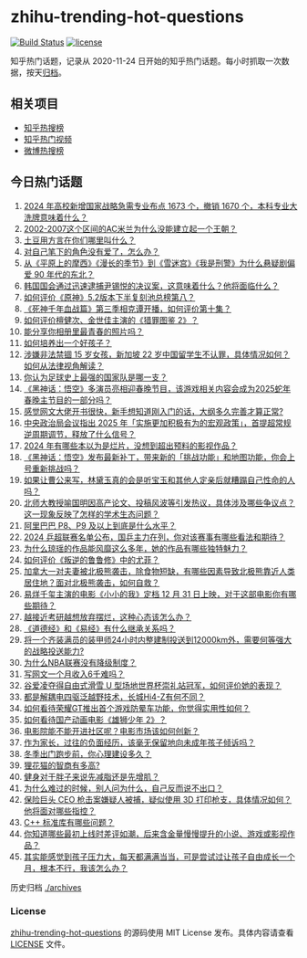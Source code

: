 # zhihu-trending-hot-questions

[![Build Status](https://github.com/justjavac/zhihu-trending-hot-questions/workflows/ci/badge.svg?branch=master)](https://github.com/justjavac/zhihu-trending-hot-questions/actions)
[![license](https://img.shields.io/github/license/justjavac/zhihu-trending-hot-questions)](https://github.com/justjavac/zhihu-trending-hot-questions/blob/master/LICENSE)

知乎热门话题，记录从 2020-11-24
日开始的知乎热门话题。每小时抓取一次数据，按天[归档](./archives)。

## 相关项目

- [知乎热搜榜](https://github.com/justjavac/zhihu-trending-top-search)
- [知乎热门视频](https://github.com/justjavac/zhihu-trending-hot-video)
- [微博热搜榜](https://github.com/justjavac/weibo-trending-hot-search)

## 今日热门话题

<!-- BEGIN -->
<!-- 最后更新时间 Wed Dec 11 2024 05:13:25 GMT+0800 (China Standard Time) -->

1. [2024 年高校新增国家战略急需专业布点 1673 个，撤销 1670 个，本科专业大洗牌意味着什么？](https://www.zhihu.com/question/6405882859)
1. [2002-2007这个区间的AC米兰为什么没能建立起一个王朝？](https://www.zhihu.com/question/61394613)
1. [土豆用方言在你们哪里叫什么？](https://www.zhihu.com/question/6304715858)
1. [对自己笔下的角色没有爱了，怎么办？](https://www.zhihu.com/question/6377951059)
1. [从《平原上的摩西》《漫长的季节》到《雪迷宫》《我是刑警》为什么悬疑剧偏爱 90 年代的东北？](https://www.zhihu.com/question/5975522686)
1. [韩国国会通过迅速逮捕尹锡悦的决议案，这意味着什么？他将面临什么？](https://www.zhihu.com/question/6471349284)
1. [如何评价《原神》5.2版本下半复刻池总榜第八？](https://www.zhihu.com/question/6508942467)
1. [《死神千年血战篇》第三季相克谭开播，如何评价第十集？](https://www.zhihu.com/question/6273392332)
1. [如何评价檀健次、金世佳主演的《猎罪图鉴 2》？](https://www.zhihu.com/question/3130451988)
1. [能分享你相册里最青春的照片吗？](https://www.zhihu.com/question/619248459)
1. [如何培养出一个好孩子？](https://www.zhihu.com/question/609097588)
1. [涉嫌非法禁锢 15 岁女孩，新加坡 22 岁中国留学生不认罪，具体情况如何？如何从法律视角解读？](https://www.zhihu.com/question/6271127859)
1. [你认为足球史上最强的国家队是哪一支？](https://www.zhihu.com/question/420788342)
1. [《黑神话：悟空》多演员亮相迎春晚节目，该游戏相关内容会成为2025蛇年春晚主节目的一部分吗？](https://www.zhihu.com/question/6457955205)
1. [感觉网文大佬开书很快，新手想知道刚入门的话，大纲多久完善才算正常?](https://www.zhihu.com/question/6276546116)
1. [中央政治局会议指出 2025 年「实施更加积极有为的宏观政策」，首提超常规逆周期调节，释放了什么信号？](https://www.zhihu.com/question/6448553698)
1. [2024 年有哪些本以为是烂片，没想到超出预料的影视作品？](https://www.zhihu.com/question/5932494731)
1. [《黑神话：悟空》发布最新补丁，带来新的「挑战功能」和地图功能，你会上号重新挑战吗？](https://www.zhihu.com/question/6482573266)
1. [如果让曹公来写，林黛玉真的会是听宝玉和其他人定亲后就糟蹋自己性命的人吗？](https://www.zhihu.com/question/661425062)
1. [北师大教授喻国明因高产论文、投稿风波等引发热议，具体涉及哪些争议点？这一现象反映了怎样的学术生态问题？](https://www.zhihu.com/question/6461672094)
1. [阿里巴巴 P8、P9 及以上到底是什么水平？](https://www.zhihu.com/question/29834375)
1. [2024 乒超联赛名单公布，国乒主力在列，你对该赛事有哪些看法和期待？](https://www.zhihu.com/question/6475258947)
1. [为什么琼瑶的作品能风靡这么多年，她的作品有哪些独特魅力？](https://www.zhihu.com/question/5935198352)
1. [如何评价《叛逆的鲁鲁修》中的尤菲？](https://www.zhihu.com/question/269141337)
1. [加拿大一对夫妻被北极熊袭击，除食物短缺，有哪些因素导致北极熊靠近人类居住地？面对北极熊袭击，如何自救？](https://www.zhihu.com/question/6286390198)
1. [易烊千玺主演的电影《小小的我》定档 12 月 31 日上映，对于这部电影你有哪些期待？](https://www.zhihu.com/question/6356584937)
1. [越接近考研越想放弃摆烂，这种心态该怎么办？](https://www.zhihu.com/question/5294387245)
1. [《道德经》和《易经》有什么继承关系吗？](https://www.zhihu.com/question/5999744554)
1. [将一个齐装满员的装甲师24小时内整建制投送到12000km外，需要何等强大的战略投送能力?](https://www.zhihu.com/question/6241571816)
1. [为什么NBA联赛没有降级制度？](https://www.zhihu.com/question/439863351)
1. [写网文一个月收入6千难吗？](https://www.zhihu.com/question/663573484)
1. [谷爱凌夺得自由式滑雪 U 型场地世界杯崇礼站冠军，如何评价她的表现？](https://www.zhihu.com/question/6205841019)
1. [都是解耦电四驱泛越野技术，长城Hi4-Z有何不同？](https://www.zhihu.com/question/6026591025)
1. [如何看待荣耀GT推出首个游戏防晕车功能，你觉得实用性如何？](https://www.zhihu.com/question/6480503660)
1. [如何看待国产动画电影《雄狮少年 2》？](https://www.zhihu.com/question/5723641267)
1. [电影院能不能开进社区呢？电影市场该如何创新？](https://www.zhihu.com/question/667010233)
1. [作为家长，过往的负面经历，该毫无保留地向未成年孩子倾诉吗？](https://www.zhihu.com/question/6239330871)
1. [冬季出门跑步前，你心理建设多久？](https://www.zhihu.com/question/5769172397)
1. [狸花猫的智商有多高?](https://www.zhihu.com/question/358025537)
1. [健身对于胖子来说先减脂还是先增肌？](https://www.zhihu.com/question/6013391475)
1. [为什么难过的时候，别人问为什么，自己反而说不出口？](https://www.zhihu.com/question/5656855334)
1. [保险巨头 CEO 枪击案嫌疑人被捕，疑似使用 3D 打印枪支，具体情况如何？他将面对哪些指控？](https://www.zhihu.com/question/6448652291)
1. [C++ 标准库有哪些问题？](https://www.zhihu.com/question/268263388)
1. [你知道哪些最初上线时差评如潮，后来含金量慢慢提升的小说、游戏或影视作品？](https://www.zhihu.com/question/6074663356)
1. [其实能感觉到孩子压力大，每天都满满当当，可是尝试过让孩子自由成长一个月，根本不行，我该怎么办？](https://www.zhihu.com/question/5834490612)

<!-- END -->

历史归档 [./archives](./archives)

### License

[zhihu-trending-hot-questions](https://github.com/justjavac/zhihu-trending-hot-questions)
的源码使用 MIT License 发布。具体内容请查看 [LICENSE](./LICENSE) 文件。
